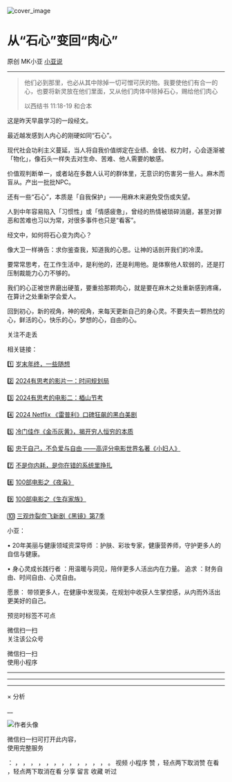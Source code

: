 ![cover_image](https://mmbiz.qpic.cn/mmbiz_jpg/A8SKDch4cJEqo2LrjUd0ib8Z2YyU22xghrXZpw4gKxOLiaJFAGnSX5ar0MACQ62jLaAicshh3tDdesz5As9BVGlvQ/0?wx_fmt=jpeg)

#  从“石心”变回“肉心”

原创  MK小亚  [ 小亚说 ](javascript:void\(0\);)

__ _ _ _ _

  

> 他们必到那里，也必从其中除掉一切可憎可厌的物。我要使他们有合一的心，也要将新灵放在他们里面，又从他们肉体中除掉石心，赐给他们肉心
>
> 以西结书 11:18-19 和合本

  

这是昨天早晨学习的一段经文。

最近越发感到人内心的刚硬如同“石心”。

  

现代社会功利主义蔓延，当人将自我价值绑定在业绩、金钱、权力时，心会逐渐被「物化」，像石头一样失去对生命、苦难、他人需要的敏感。

价值观判断单一，或者站在多数人认可的群体里，无意识的伤害另一些人。麻木而盲从。产出一批批NPC。  

  

还有一些“石心”，本质是「自我保护」——用麻木来避免受伤或失望。

  

人到中年容易陷入「习惯性」或「情感疲惫」，曾经的热情被琐碎消磨，甚至对罪恶和苦难也习以为常，对很多事件也只是“看客”。

  

经文中，如何将石心变为肉心？

像大卫一样祷告：求你鉴查我，知道我的心思。让神的话剖开我们的冷漠。

  

要常常思考，在工作生活中，是利他的，还是利用他。是体察他人软弱的，还是打压制裁能力心力不够的。

  

我们的心正被世界磨出硬茧，要重拾那颗肉心，就是要在麻木之处重新感到疼痛，在算计之处重新学会爱人。

  

回到初心，新的视角，神的视角，来每天更新自己的身心灵。不要失去一颗热忱的心，鲜活的心，快乐的心，梦想的心，自由的心。

  

  

  

关注不走丢

  

相关链接：  

1️⃣ [ 岁末年终，一些随想
](https://mp.weixin.qq.com/s?__biz=MzUxNDAwNTk0MQ==&mid=2247485973&idx=1&sn=7fb4a379959e6b9e4c8a26e15406adc9&scene=21#wechat_redirect)  

2️⃣ [ 2024有思考的影片一：时间规划局
](https://mp.weixin.qq.com/s?__biz=MzUxNDAwNTk0MQ==&mid=2247485984&idx=1&sn=c6cb9400a3298e1a84249b04a82c717b&scene=21#wechat_redirect)  

3️⃣ [ 2024有思考的电影二：梄山节考
](https://mp.weixin.qq.com/s?__biz=MzUxNDAwNTk0MQ==&mid=2247485988&idx=1&sn=27da54db30abd4ed7e3cb66e453f5408&scene=21#wechat_redirect)  

4️⃣  [ 2024 Netflix 《雷普利》口碑狂飙的黑白美剧
](https://mp.weixin.qq.com/s?__biz=MzUxNDAwNTk0MQ==&mid=2247485202&idx=1&sn=00f63ab97ca349815dae72e9e59454b6&scene=21#wechat_redirect)  

5️⃣ [ 冷门佳作《金币灰黄》，揭开穷人恒穷的本质
](https://mp.weixin.qq.com/s?__biz=MzUxNDAwNTk0MQ==&mid=2247485030&idx=1&sn=67c99dc63d974f62f49ab281059aa1d5&scene=21#wechat_redirect)  

6️⃣  [ 忠于自己，不负爱与自由 ——高评分电影世界名著《小妇人》
](https://mp.weixin.qq.com/s?__biz=MzUxNDAwNTk0MQ==&mid=2247485026&idx=1&sn=05ab95b32468fd5cd68855e80a0c22b4&scene=21#wechat_redirect)  

7️⃣ [ 不是你内耗，是你在错的系统里挣扎
](https://mp.weixin.qq.com/s?__biz=MzUxNDAwNTk0MQ==&mid=2247486642&idx=1&sn=b9dd627851e49392c866944fba4b9590&scene=21#wechat_redirect)  

8️⃣  [ 100部电影之《夜枭》
](https://mp.weixin.qq.com/s?__biz=MzUxNDAwNTk0MQ==&mid=2247484891&idx=1&sn=86c003f4dfc7c910793c627d1c546831&scene=21#wechat_redirect)  

9️⃣  [ 100部电影之《生存家族》
](https://mp.weixin.qq.com/s?__biz=MzUxNDAwNTk0MQ==&mid=2247484700&idx=1&sn=4a697449d89a4953e36683bc37195762&scene=21#wechat_redirect)  

🔟  [ 三观炸裂奈飞新剧《黑镜》第7季
](https://mp.weixin.qq.com/s?__biz=MzUxNDAwNTk0MQ==&mid=2247486086&idx=1&sn=71c3fd4e65e48864307c9f3189ea6c28&scene=21#wechat_redirect)

  

  

小亚：

•  20年美丽与健康领域资深导师  ：护肤、彩妆专家，健康营养师，守护更多人的自信与健康。

•  身心灵成长践行者  ：用温暖与洞见，陪伴更多人活出内在力量。  追求  ：财务自由、时间自由、心灵自由。

愿景：  带领更多人，在健康中发现美，在规划中收获人生掌控感，从内而外活出更美好的自己。

  

  

  
  

  

  

  

  

  

预览时标签不可点

微信扫一扫  
关注该公众号



微信扫一扫  
使用小程序

****



****



****



×  分析

__

![作者头像](http://mmbiz.qpic.cn/mmbiz_png/A8SKDch4cJE0KicTMyrVCx3VLqEgic5sJ1V5QeGZTibG9GLZlSCXSj5ByXNkib5PBrZVMkI41KKxgwE1K9gfypUeRg/0?wx_fmt=png)

微信扫一扫可打开此内容，  
使用完整服务

：  ，  ，  ，  ，  ，  ，  ，  ，  ，  ，  ，  ，  。  视频  小程序  赞  ，轻点两下取消赞  在看  ，轻点两下取消在看
分享  留言  收藏  听过

